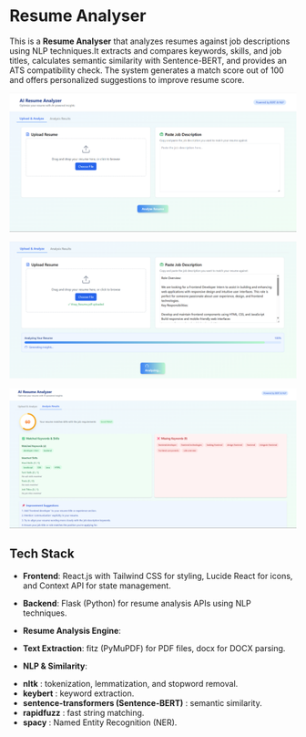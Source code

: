 # Resume Analyser
This is a **Resume Analyser** that analyzes resumes against job descriptions using NLP techniques.It extracts and compares keywords, skills, and job titles, calculates semantic similarity with Sentence-BERT, and provides an ATS compatibility check. The system generates a match score out of 100 and offers personalized suggestions to improve resume score.


![Website Screenshot](./frontend/public/Screenshot1.png)

![Website Screenshot](./frontend/public/Screenshot3.png)

![Website Screenshot](./frontend/public/Screenshot2.png)

## Tech Stack
- **Frontend**: React.js with Tailwind CSS for styling, Lucide React for icons, and Context API for state management.

- **Backend**: Flask (Python) for resume analysis APIs using NLP techniques.

- **Resume Analysis Engine**:
-  **Text Extraction**: fitz (PyMuPDF) for PDF files, docx for DOCX parsing.
-  **NLP & Similarity**:
 *  **nltk** : tokenization, lemmatization, and stopword removal.
 *  **keybert** : keyword extraction.
 *  **sentence-transformers (Sentence-BERT)** : semantic similarity.
 *  **rapidfuzz** : fast string matching.
 *  **spacy** : Named Entity Recognition (NER).




